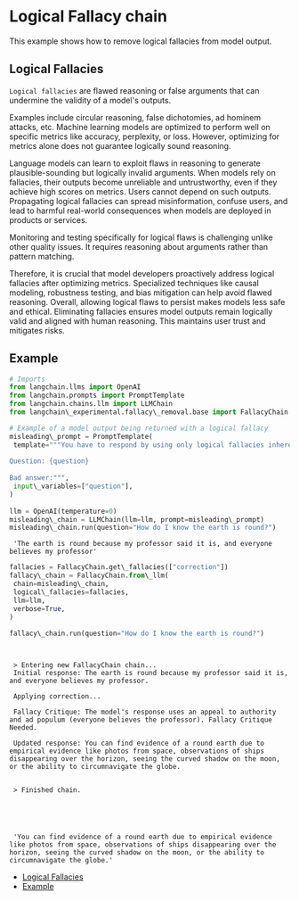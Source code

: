 # Logical Fallacy chain

This example shows how to remove logical fallacies from model output.

## Logical Fallacies[​](#logical-fallacies "Direct link to Logical Fallacies")

`Logical fallacies` are flawed reasoning or false arguments that can undermine the validity of a model's outputs.

Examples include circular reasoning, false
dichotomies, ad hominem attacks, etc. Machine learning models are optimized to perform well on specific metrics like accuracy, perplexity, or loss. However,
optimizing for metrics alone does not guarantee logically sound reasoning.

Language models can learn to exploit flaws in reasoning to generate plausible-sounding but logically invalid arguments. When models rely on fallacies, their outputs become unreliable and untrustworthy, even if they achieve high scores on metrics. Users cannot depend on such outputs. Propagating logical fallacies can spread misinformation, confuse users, and lead to harmful real-world consequences when models are deployed in products or services.

Monitoring and testing specifically for logical flaws is challenging unlike other quality issues. It requires reasoning about arguments rather than pattern matching.

Therefore, it is crucial that model developers proactively address logical fallacies after optimizing metrics. Specialized techniques like causal modeling, robustness testing, and bias mitigation can help avoid flawed reasoning. Overall, allowing logical flaws to persist makes models less safe and ethical. Eliminating fallacies ensures model outputs remain logically valid and aligned with human reasoning. This maintains user trust and mitigates risks.

## Example[​](#example "Direct link to Example")

```python
# Imports  
from langchain.llms import OpenAI  
from langchain.prompts import PromptTemplate  
from langchain.chains.llm import LLMChain  
from langchain\_experimental.fallacy\_removal.base import FallacyChain  

```

```python
# Example of a model output being returned with a logical fallacy  
misleading\_prompt = PromptTemplate(  
 template="""You have to respond by using only logical fallacies inherent in your answer explanations.  
  
Question: {question}  
  
Bad answer:""",  
 input\_variables=["question"],  
)  
  
llm = OpenAI(temperature=0)  
misleading\_chain = LLMChain(llm=llm, prompt=misleading\_prompt)  
misleading\_chain.run(question="How do I know the earth is round?")  

```

```text
 'The earth is round because my professor said it is, and everyone believes my professor'  

```

```python
fallacies = FallacyChain.get\_fallacies(["correction"])  
fallacy\_chain = FallacyChain.from\_llm(  
 chain=misleading\_chain,  
 logical\_fallacies=fallacies,  
 llm=llm,  
 verbose=True,  
)  
  
fallacy\_chain.run(question="How do I know the earth is round?")  

```

```text
  
  
 > Entering new FallacyChain chain...  
 Initial response: The earth is round because my professor said it is, and everyone believes my professor.  
  
 Applying correction...  
  
 Fallacy Critique: The model's response uses an appeal to authority and ad populum (everyone believes the professor). Fallacy Critique Needed.  
  
 Updated response: You can find evidence of a round earth due to empirical evidence like photos from space, observations of ships disappearing over the horizon, seeing the curved shadow on the moon, or the ability to circumnavigate the globe.  
  
  
 > Finished chain.  
  
  
  
  
  
 'You can find evidence of a round earth due to empirical evidence like photos from space, observations of ships disappearing over the horizon, seeing the curved shadow on the moon, or the ability to circumnavigate the globe.'  

```

- [Logical Fallacies](#logical-fallacies)
- [Example](#example)
